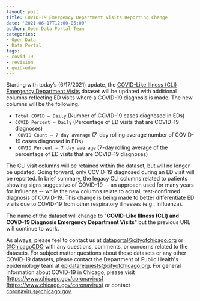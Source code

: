 ```yaml
---
layout: post
title: COVID-19 Emergency Department Visits Reporting Change
date: '2021-06-17T12:00-05:00'
author: Open Data Portal Team
categories:
- Open Data
- Data Portal
tags:
- covid-19
- revision
- qwib-edaw
---
```

Starting with today’s (6/17/2021) update, the [COVID-Like Illness (CLI) Emergency Department Visits](https://data.cityofchicago.org/d/qwib-edaw) dataset will be updated with additional columns reflecting ED visits where a COVID-19 diagnosis is made. The new columns will be the following.

*  `Total COVID – Daily` (Number of COVID-19 cases diagnosed in EDs)
*  `COVID Percent – Daily` (Percentage of ED visits that are COVID-19 diagnoses)
* ` COVID Count – 7 day average` (7-day rolling average number of COVID-19 cases diagnosed in EDs)
* ` COVID Percent – 7 day average` (7-day rolling average of the percentage of ED visits that are COVID-19 diagnoses)

The CLI visit columns will be retained within the dataset, but will no longer be updated. Going forward, only COVID-19 diagnosed during an ED visit will be reported. 
In brief summary, the legacy CLI columns related to patients showing signs suggestive of COVID-19 -- an approach used for many years for influenza -- while the new columns relate to actual, test-confirmed diagnosis of COVID-19. This change is being made to better differentiate ED visits due to COVID-19 from other respiratory illnesses (e.g., influenza).

The name of the dataset will change to "**COVID-Like Illness (CLI) and COVD-19 Diagnosis Emergency Department Visits**" but the previous URL will continue to work.


As always, please feel to contact us at [dataportal@cityofchicago.org](mailto:dataportal@cityofchicago.org) or [@ChicagoCDO](https://twitter.com/ChicagoCDO) with any questions, comments, or concerns related to the datasets. For subject matter questions about these datasets or any other COVID-19 datasets, please contact the Department of Public Health's epidemiology team at [epidatarequests@cityofchicago.org](mailto:epidatarequests@cityofchicago.org). For general information about COVID-19 in Chicago, please visit [https://www.chicago.gov/coronavirus](https://www.chicago.gov/coronavirus) or contact [coronavirus@chicago.gov](mailto:coronavirus@chicago.gov).
